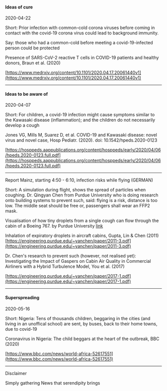 
#### Ideas of cure

2020-04-22

Short: Prior infection with common-cold corona viruses before coming in contact with the covid-19 corona virus could lead to background immunity.

Say: those who had a common-cold before meeting a covid-19-infected person could be protected

Presence of SARS-CoV-2 reactive T cells in COVID-19 patients and healthy donors, Braun et al. (2020)

[https://www.medrxiv.org/content/10.1101/2020.04.17.20061440v1](https://www.medrxiv.org/content/10.1101/2020.04.17.20061440v1)

---

#### Ideas to be aware of

2020-04-07

Short: For children, a covid-19 infection might cause symptoms similar to the Kawasaki disease (inflammation); and the children do not necessarily develop a cough

Jones VG, Mills M, Suarez D, et al. COVID-19 and Kawasaki disease: novel virus and novel case, Hosp Pediatr. (2020). doi: 10.1542/hpeds.2020-0123 

[https://hosppeds.aappublications.org/content/hosppeds/early/2020/04/06/hpeds.2020-0123.full.pdf](https://hosppeds.aappublications.org/content/hosppeds/early/2020/04/06/hpeds.2020-0123.full.pdf)

---

Report Mainz, starting 4:50 - 6:10, infection risks while flying (GERMAN)

Short: A simulation during flight, shows the spread of particles when coughing. Dr. Qingyan Chen from Purdue University who is doing research onto building systems to prevent such, said: flying is a risk, distance is too low. The middle seat should be free or, passengers shall wear an FFP2 mask.

Visualisation of how tiny droplets from a single cough can flow through the cabin of a Boeing 767.
by Purdue University [link](GIF-shows-how-an-airplane-cough-can-spread-the-deadly.gif)

Inhalation of expiratory droplets in aircraft cabins, Gupta, Lin & Chen (2011)
[https://engineering.purdue.edu/~yanchen/paper/2011-3.pdf](https://engineering.purdue.edu/~yanchen/paper/2011-3.pdf)

Dr. Chen's research to prevent such (however, not realised yet): Investigating the Impact of Gaspers on Cabin Air Quality in Commercial Airliners with a Hybrid Turbulence Model, You et al. (2017)

[https://engineering.purdue.edu/~yanchen/paper/2017-1.pdf](https://engineering.purdue.edu/~yanchen/paper/2017-1.pdf)




---

#### Superspreading

2020-05-16

Short: Nigeria: Tens of thousands children, beggaring in the cities (and living in an unoffical school) are sent, by buses, back to their home towns, due to covid-19

Coronavirus in Nigeria: The child beggars at the heart of the outbreak, BBC (2020)

[https://www.bbc.com/news/world-africa-52617551](https://www.bbc.com/news/world-africa-52617551)


---

Disclaimer

Simply gathering News that serendipity brings

